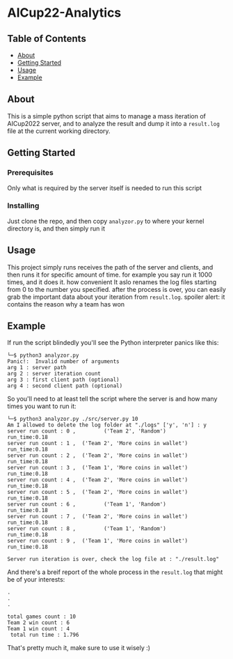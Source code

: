 # AICup22-Analytics

## Table of Contents

- [About](#about)
- [Getting Started](#getting_started)
- [Usage](#usage)
- [Example](#example)

## About <a name = "about"></a>

This is a simple python script that aims to manage a mass iteration of AICup2022 server, 
and to analyze the result and dump it into a `result.log` file at the current working directory.

## Getting Started <a name = "getting_started"></a>

### Prerequisites

Only what is required by the server itself is needed to run this script

### Installing

Just clone the repo, and then copy `analyzor.py` to where your kernel directory is, and then simply run it

## Usage <a name = "usage"></a>

This project simply runs receives the path of the server and clients, and then runs it for specific amount of time. for example you say run it 1000 times, and it does it. how convenient
It aslo renames the log files starting from 0 to the number you specified.
after the process is over, you can easily grab the important data about your iteration from `result.log`.
spoiler alert: it contains the reason why a team has won

## Example <a name = "example"></a>

If run the script blindedly you'll see the Python interpreter panics like this:
```
└─$ python3 analyzor.py 
Panic!:  Invalid number of arguments 
arg 1 : server path
arg 2 : server iteration count
arg 3 : first client path (optional)
arg 4 : second client path (optional) 
```

So you'll need to at least tell the script where the server is and how many times you want to run it:
```
└─$ python3 analyzor.py ./src/server.py 10
Am I allowed to delete the log folder at "./logs" ['y', 'n'] : y
server run count : 0 ,         ('Team 2', 'Random')        run_time:0.18
server run count : 1 ,  ('Team 2', 'More coins in wallet') run_time:0.18
server run count : 2 ,  ('Team 2', 'More coins in wallet') run_time:0.18
server run count : 3 ,  ('Team 1', 'More coins in wallet') run_time:0.18
server run count : 4 ,  ('Team 2', 'More coins in wallet') run_time:0.18
server run count : 5 ,  ('Team 2', 'More coins in wallet') run_time:0.18
server run count : 6 ,         ('Team 1', 'Random')        run_time:0.18
server run count : 7 ,  ('Team 2', 'More coins in wallet') run_time:0.18
server run count : 8 ,         ('Team 1', 'Random')        run_time:0.18
server run count : 9 ,  ('Team 1', 'More coins in wallet') run_time:0.18

Server run iteration is over, check the log file at : "./result.log"
```

And there's a breif report of the whole process in the `result.log` that might be of your interests:
```
.
.
.

total games count : 10
Team 2 win count : 6
Team 1 win count : 4
 total run time : 1.796    
```

That's pretty much it, make sure to use it wisely :)




